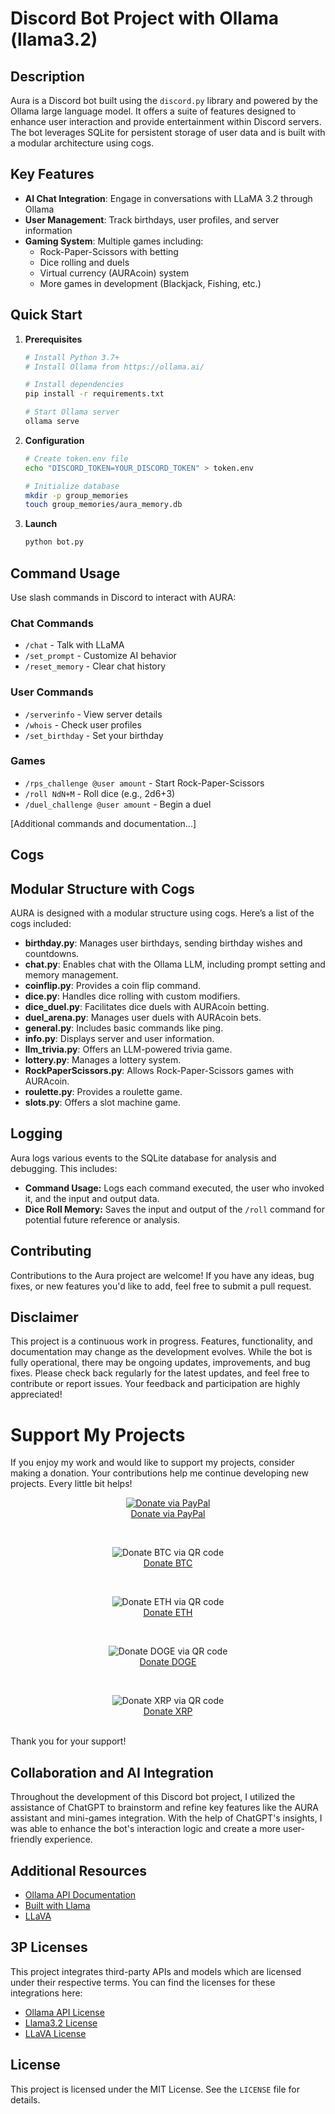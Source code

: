 # Discord Bot Project with Ollama (llama3.2)

## Description

Aura is a Discord bot built using the `discord.py` library and powered by the Ollama large language model. It offers a suite of features designed to enhance user interaction and provide entertainment within Discord servers. The bot leverages SQLite for persistent storage of user data and is built with a modular architecture using cogs.

## Key Features

- **AI Chat Integration**: Engage in conversations with LLaMA 3.2 through Ollama
- **User Management**: Track birthdays, user profiles, and server information
- **Gaming System**: Multiple games including:
  - Rock-Paper-Scissors with betting
  - Dice rolling and duels
  - Virtual currency (AURAcoin) system
  - More games in development (Blackjack, Fishing, etc.)

## Quick Start

1. **Prerequisites**
   ```bash
   # Install Python 3.7+
   # Install Ollama from https://ollama.ai/
   
   # Install dependencies
   pip install -r requirements.txt
   
   # Start Ollama server
   ollama serve
   ```

2. **Configuration**
   ```bash
   # Create token.env file
   echo "DISCORD_TOKEN=YOUR_DISCORD_TOKEN" > token.env
   
   # Initialize database
   mkdir -p group_memories
   touch group_memories/aura_memory.db
   ```

3. **Launch**
   ```bash
   python bot.py
   ```

## Command Usage

Use slash commands in Discord to interact with AURA:

### Chat Commands
- `/chat` - Talk with LLaMA
- `/set_prompt` - Customize AI behavior
- `/reset_memory` - Clear chat history

### User Commands
- `/serverinfo` - View server details
- `/whois` - Check user profiles
- `/set_birthday` - Set your birthday

### Games
- `/rps_challenge @user amount` - Start Rock-Paper-Scissors
- `/roll NdN+M` - Roll dice (e.g., 2d6+3)
- `/duel_challenge @user amount` - Begin a duel

[Additional commands and documentation...]

## Cogs
## Modular Structure with Cogs

AURA is designed with a modular structure using cogs. Here’s a list of the cogs included:

- **birthday.py**: Manages user birthdays, sending birthday wishes and countdowns.
- **chat.py**: Enables chat with the Ollama LLM, including prompt setting and memory management.
- **coinflip.py**: Provides a coin flip command.
- **dice.py**: Handles dice rolling with custom modifiers.
- **dice_duel.py**: Facilitates dice duels with AURAcoin betting.
- **duel_arena.py**: Manages user duels with AURAcoin bets.
- **general.py**: Includes basic commands like ping.
- **info.py**: Displays server and user information.
- **llm_trivia.py**: Offers an LLM-powered trivia game.
- **lottery.py**: Manages a lottery system.
- **RockPaperScissors.py**: Allows Rock-Paper-Scissors games with AURAcoin.
- **roulette.py**: Provides a roulette game.
- **slots.py**: Offers a slot machine game.

## Logging

Aura logs various events to the SQLite database for analysis and debugging. This includes:

*   **Command Usage:** Logs each command executed, the user who invoked it, and the input and output data.
*   **Dice Roll Memory:** Saves the input and output of the `/roll` command for potential future reference or analysis.

## Contributing

Contributions to the Aura project are welcome! If you have any ideas, bug fixes, or new features you'd like to add, feel free to submit a pull request.

## Disclaimer

This project is a continuous work in progress. Features, functionality, and documentation may change as the development evolves. While the bot is fully operational, there may be ongoing updates, improvements, and bug fixes. Please check back regularly for the latest updates, and feel free to contribute or report issues. Your feedback and participation are highly appreciated!

# Support My Projects

If you enjoy my work and would like to support my projects, consider making a donation. Your contributions help me continue developing new projects. Every little bit helps!

<p align="center">
    <a href="https://www.paypal.com/donate/?hosted_button_id=NSFMYDYRMWMDY">
        <img src="./group_memories/AURA_Images/paypal.png" alt="Donate via PayPal" />
    </a>
    <br />
    <a href="https://www.paypal.com/donate/?hosted_button_id=NSFMYDYRMWMDY">Donate via PayPal</a>
    <br />
</p>
<br>
<p align="center">
    <img src="./group_memories/AURA_Images/btc-address.png" alt="Donate BTC via QR code" />
    <br />
    <a href="bitcoin:bc1qwky9tu333yszy0jxep93aqnfuh3qw5uykwrk3x">Donate BTC</a>
    <br />
</p>
<br>
<p align="center">
    <img src="./group_memories/AURA_Images/eth-address.png" alt="Donate ETH via QR code" />
    <br />
    <a href="ethereum:0xb9A5b1B571D760fb508cF0D12ccDDcCC6b232dBe">Donate ETH</a>
    <br />
</p>
<br>
<p align="center">
    <img src="./group_memories/AURA_Images/doge-address.png" alt="Donate DOGE via QR code" />
    <br />
    <a href="bitcoin:DTNdC9zrv3aHZB64ukMZZw3Nt8RQ2NoUeU">Donate DOGE</a>
    <br />
</p>
<br>
<p align="center">
    <img src="./group_memories/AURA_Images/xrp-address.png" alt="Donate XRP via QR code" />
    <br />
    <a href="ripple:rHzob7LN3usgbEYzREiNRHZUgeFvHK1dhr">Donate XRP</a>
    <br />
</p>
<br>
Thank you for your support!

## Collaboration and AI Integration

Throughout the development of this Discord bot project, I utilized the assistance of ChatGPT to brainstorm and refine key features like the AURA assistant and mini-games integration. With the help of ChatGPT's insights, I was able to enhance the bot's interaction logic and create a more user-friendly experience.

## Additional Resources

- [Ollama API Documentation](https://ollama.com)
- [Built with Llama](https://llama3.org)
- [LLaVA](https://github.com/haotian-liu/LLaVA/tree/main)

## 3P Licenses

This project integrates third-party APIs and models which are licensed under their respective terms. You can find the licenses for these integrations here:

- [Ollama API License](https://github.com/ollama/ollama/blob/main/LICENSE)
- [Llama3.2 License](https://github.com/meta-llama/llama-models/blob/main/models/llama3_2/LICENSE)
- [LLaVA License](https://github.com/haotian-liu/LLaVA/blob/main/LICENSE)

## License

This project is licensed under the MIT License. See the `LICENSE` file for details.
